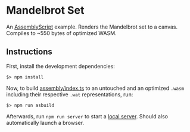 Mandelbrot Set
==============

An [AssemblyScript](http://assemblyscript.org) example. Renders the Mandelbrot set to a canvas. Compiles to ~550 bytes of optimized WASM.

Instructions
------------

First, install the development dependencies:

```
$> npm install
```

Now, to build [assembly/index.ts](./assembly/index.ts) to an untouched and an optimized `.wasm` including their respective `.wat` representations, run:

```
$> npm run asbuild
```

Afterwards, run `npm run server` to start a <a href="http://127.0.0.1:8080">local server</a>. Should also automatically launch a browser.
